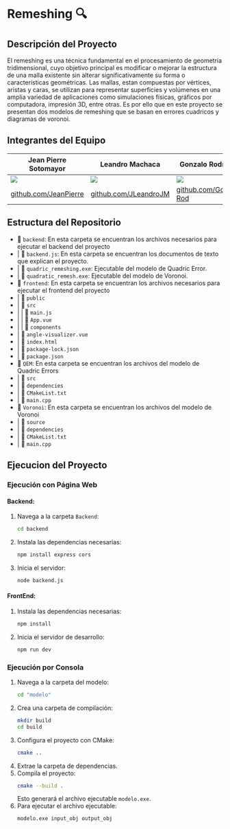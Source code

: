 # Remeshing 🔍
## Descripción del Proyecto

El remeshing es una técnica fundamental en el procesamiento de geometría tridimensional, cuyo objetivo principal es modificar o mejorar la estructura de una malla existente sin alterar significativamente su forma o características geométricas. Las mallas, estan compuestas por vértices, aristas y caras, se utilizan para representar superficies y volúmenes en una amplia variedad de aplicaciones como simulaciones físicas, gráficos por computadora, impresión 3D, entre otras. Es por ello que en este proyecto se presentan dos modelos de remeshing que se basan en errores cuadricos y diagramas de voronoi.

## Integrantes del Equipo

|    Jean Pierre Sotomayor    |    Leandro Machaca    |    Gonzalo Rodriguez    |
| ----------- | ----------- | ----------- |
| ![](https://avatars.githubusercontent.com/u/85184643?v=4) | ![](https://avatars.githubusercontent.com/u/102132128?s=400&v=4) | ![](https://avatars.githubusercontent.com/u/85299734?v=4) |
| [github.com/JeanPierre](https://github.com/Jeanpierrre) | [github.com/JLeandroJM](https://github.com/JLeandroJM) | [github.com/Gonzalo-Rod](https://github.com/Gonzalo-Rod) 


## Estructura del Repositorio

- 📁 `backend`: En esta carpeta se encuentran los archivos necesarios para ejecutar el backend del proyecto
- | 📄 `backend.js`: En esta carpeta se encuentran los documentos de texto que explican el proyecto.
- | 📄 `quadric_remeshing.exe`: Ejecutable del modelo de Quadric Error.
- | 📄 `quadratic_remesh.exe`: Ejecutable del modelo de Voronoi.
- 📁 `frontend`: En esta carpeta se encuentran los archivos necesarios para ejecutar el frontend del proyecto
- | 📁 `public`
- | 📁 `src`
- | | 📄 `main.js`
- | | 📄 `App.vue`
- | | 📁 `components`
- | 📄 `angle-visualizer.vue`
- | 📄 `index.html`
- | 📄 `package-lock.json`
- | 📄 `package.json`
- 📁 `QEM`: En esta carpeta se encuentran los archivos del modelo de Quadric Errors
- | 📁 `src`
- | 📁 `dependencies`
- | 📄 `CMakeList.txt`
- | 📄 `main.cpp`
- 📁 `Voronoi`: En esta carpeta se encuentran los archivos del modelo de Voronoi
- | 📁 `source`
- | 📁 `dependencies`
- | 📄 `CMakeList.txt`
- | 📄 `main.cpp`

## Ejecucion del Proyecto

### Ejecución con Página Web

#### Backend:

1. Navega a la carpeta `Backend`:
   ```bash
   cd backend
   ```
2. Instala las dependencias necesarias:
   ```bash
   npm install express cors
   ```
3. Inicia el servidor:
   ```bash
   node backend.js
   ```

#### FrontEnd:

1. Instala las dependencias necesarias:
   ```bash
   npm install
   ```
2. Inicia el servidor de desarrollo:
   ```bash
   npm run dev
   ```

### Ejecución por Consola

1. Navega a la carpeta del modelo:
   ```bash
   cd "modelo"
   ```
2. Crea una carpeta de compilación:
   ```bash
   mkdir build
   cd build
   ```
3. Configura el proyecto con CMake:
   ```bash
   cmake ..
   ```
4. Extrae la carpeta de dependencias.
5. Compila el proyecto:
   ```bash
   cmake --build .
   ```
   Esto generará el archivo ejecutable `modelo.exe`.
6. Para ejecutar el archivo ejecutable:
   ```bash
   modelo.exe input_obj output_obj
   ```
